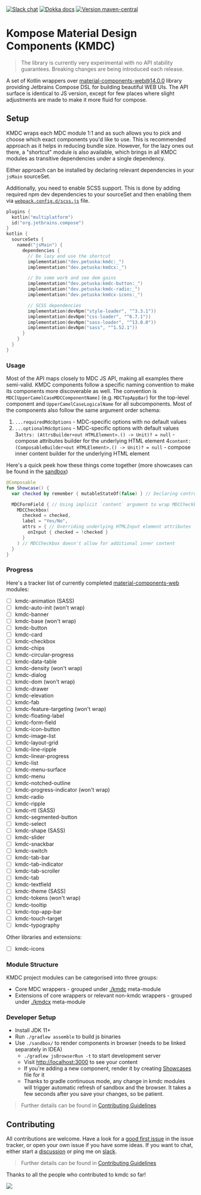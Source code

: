 [![Slack chat](https://img.shields.io/badge/kotlinlang-%23kmdc-green?logo=slack&style=flat-square)](https://kotlinlang.slack.com/archives/CNR7ARJGJ)
[![Dokka docs](https://img.shields.io/badge/docs-dokka-orange?style=flat-square)](http://mpetuska.github.io/kmdc)
[![Version maven-central](https://img.shields.io/maven-central/v/dev.petuska/kmdc?logo=apache-maven&style=flat-square)](https://mvnrepository.com/artifact/dev.petuska/kmdc/latest)

# Kompose Material Design Components (KMDC)

> The library is currently very experimental with no API stability guarantees. Breaking changes are being introduced
> each release.

A set of Kotlin wrappers
over [material-components-web@14.0.0][material-components-web]
library providing Jetbrains Compose DSL for building beautiful WEB UIs. The API surface is identical to JS version,
except for few places where slight adjustments are made to make it more fluid for compose.

## Setup

KMDC wraps each MDC module 1:1 and as such allows you to pick and choose which exact components you'd like to use. This
is recommended approach as it helps in reducing bundle size. However, for the lazy ones out there, a "shortcut" module
is also available, which brings in all KMDC modules as transitive dependencies under a single dependency.

Either approach can be installed by declaring relevant dependencies in your `jsMain` sourceSet.

Additionally, you need to enable SCSS support. This is done by adding required npm dev dependencies to your sourceSet
and then
enabling them via [`webpack.config.d/scss.js`](gradle/webpack.config.d/scss.js) file.

```kotlin
plugins {
  kotlin("multiplatform")
  id("org.jetbrains.compose")
}
kotlin {
  sourceSets {
    named("jsMain") {
      dependencies {
        // Be lazy and use the shortcut
        implementation("dev.petuska:kmdc:_")
        implementation("dev.petuska:kmdcx:_")

        // Do some work and see dem gains
        implementation("dev.petuska:kmdc-button:_")
        implementation("dev.petuska:kmdc-radio:_")
        implementation("dev.petuska:kmdcx-icons:_")

        // SCSS dependencies
        implementation(devNpm("style-loader", "^3.3.1"))
        implementation(devNpm("css-loader", "^6.7.1"))
        implementation(devNpm("sass-loader", "^13.0.0"))
        implementation(devNpm("sass", "^1.52.1"))
      }
    }
  }
}
```

### Usage

Most of the API maps closely to MDC JS API, making all examples there semi-valid. KMDC components follow a specific
naming convention to make its components more discoverable as well. The convention
is `MDC[UpperCamelCaseMDCComponentName]` (e.g. `MDCTopAppBar`) for the top-level component
and `UpperCamelCaseLogicalName` for all subcomponents.
Most of the components also follow the same argument order schema:

1. `...requiredMdcOptions` - MDC-specific options with no default values
2. `...optionalMdcOptions` - MDC-specific options with default values
   3`attrs: (AttrsBuilder<out HTMLElement>.() -> Unit)? = null` - compose attributes builder for the underlying HTML
   element
   4`content: (ComposableBuilder<out HTMLElement>.() -> Unit)? = null` - compose inner content builder for the
   underlying
   HTML element

Here's a quick peek how these things come together (more showcases can be found in
the [sandbox](./sandbox/src/jsMain/showcases))

```kotlin
@Composable
fun Showcase() {
  var checked by remember { mutableStateOf(false) } // Declaring controlled state

  MDCFormField { // Using implicit `content` argument to wrap MDCCheckbox inside MDCFormField UI as recommended by the MDC docs
    MDCCheckbox(
      checked = checked,
      label = "Yes/No",
      attrs = { // Overriding underlying HTMLInput element attributes
        onInput { checked = !checked }
      }
    ) // MDCCheckbox doesn't allow for additional inner content
  }
}
```

### Progress

Here's a tracker list of currently completed [material-components-web] modules:

- [ ] kmdc-animation (SASS)
- [ ] kmdc-auto-init (won't wrap)
- [ ] kmdc-banner
- [ ] kmdc-base (won't wrap)
- [ ] kmdc-button
- [ ] kmdc-card
- [ ] kmdc-checkbox
- [ ] kmdc-chips
- [ ] kmdc-circular-progress
- [ ] kmdc-data-table
- [ ] kmdc-density (won't wrap)
- [ ] kmdc-dialog
- [ ] kmdc-dom (won't wrap)
- [ ] kmdc-drawer
- [ ] kmdc-elevation
- [ ] kmdc-fab
- [ ] kmdc-feature-targeting (won't wrap)
- [ ] kmdc-floating-label
- [ ] kmdc-form-field
- [ ] kmdc-icon-button
- [ ] kmdc-image-list
- [ ] kmdc-layout-grid
- [ ] kmdc-line-ripple
- [ ] kmdc-linear-progress
- [ ] kmdc-list
- [ ] kmdc-menu-surface
- [ ] kmdc-menu
- [ ] kmdc-notched-outline
- [ ] kmdc-progress-indicator (won't wrap)
- [ ] kmdc-radio
- [ ] kmdc-ripple
- [ ] kmdc-rtl (SASS)
- [ ] kmdc-segmented-button
- [ ] kmdc-select
- [ ] kmdc-shape (SASS)
- [ ] kmdc-slider
- [ ] kmdc-snackbar
- [ ] kmdc-switch
- [ ] kmdc-tab-bar
- [ ] kmdc-tab-indicator
- [ ] kmdc-tab-scroller
- [ ] kmdc-tab
- [ ] kmdc-textfield
- [ ] kmdc-theme (SASS)
- [ ] kmdc-tokens (won't wrap)
- [ ] kmdc-tooltip
- [ ] kmdc-top-app-bar
- [ ] kmdc-touch-target
- [ ] kmdc-typography

Other libraries and extensions:

- [ ] kmdc-icons

### Module Structure

KMDC project modules can be categorised into three groups:

* Core MDC wrappers - grouped under [./kmdc](./kmdc) meta-module
* Extensions of core wrappers or relevant non-kmdc wrappers - grouped under [./kmdcx](./kmdcx) meta-module

### Developer Setup

* Install JDK 11+
* Run `./gradlew assemble` to build js binaries
* Use `./sandbox/` to render components in browser (needs to be linked separately in IDEA)
    * `./gradlew jsBrowserRun -t` to start development server
    * Visit [http://localhost:3000](http://localhost:3000) to see your content
    * If you're adding a new component, render it by creating [Showcases](./sandbox/src/jsMain/showcases/MDCButton.kt)
      file for it
    * Thanks to gradle continuous mode, any change in kmdc modules will trigger automatic refresh of sandbox and the
      browser. It takes a few seconds after you save your changes, so be patient.

> Further details can be found
> in [Contributing Guidelines](./docs/CONTRIBUTING.md#what-should-i-know-before-i-get-started)

## Contributing

All contributions are welcome. Have a look for
a [good first issue](https://github.com/mpetuska/kmdc/issues?q=is%3Aopen+is%3Aissue+label%3A%22good+first+issue%22)
in the issue tracker, or open your own issue if you have some ideas. If you want to chat, either start
a [discussion](https://github.com/mpetuska/kmdc/discussions) or ping me
on [slack](https://kotlinlang.slack.com/team/UL1A5BA2X).
> Further details can be found in [Contributing Guidelines](./docs/CONTRIBUTING.md)

Thanks to all the people who contributed to kmdc so far!

<a href="https://github.com/mpetuska/kmdc/graphs/contributors">
  <img src="https://contrib.rocks/image?repo=mpetuska/kmdc" />
</a>

[material-components-web]: https://github.com/material-components/material-components-web/tree/v14.0.0
